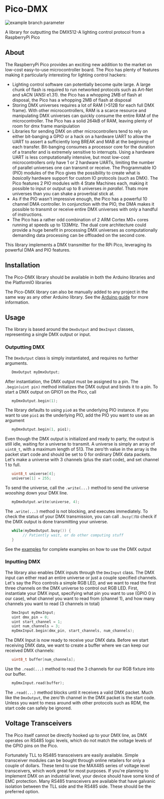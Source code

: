 # Pico-DMX

![example branch parameter](https://github.com/jostlowe/Pico-DMX/actions/workflows/Arduino-lint.yml/badge.svg?branch=arduino-port)

A library for outputting the DMX512-A lighting control protocol from a RaspberryPi Pico

## About

The RaspberryPi Pico provides an exciting new addition to the market on low-cost easy-to-use microcontroller board. The Pico has plenty of features making it particularly interesting for lighting control hackers:

* Lighting control software can potentially become quite large. A large chunk of flash is required to run networked protocols such as Art-Net and sACN (ANSI e1.31). the Pico has a whopping 2MB of flash at disposal, the Pico has a whopping 2MB of flash at disposal 
* Storing DMX universes requires a lot of RAM (>512B for each full DMX frame). With other microcontrollers, RAM is a scarce resource and manipulating DMX universes can quickly consume the entire RAM of the microcontroller. The Pico has a solid 264kB of RAM, leaving plenty of room for dmx frame manipulation
* Libraries for sending DMX on other microcontrollers tend to rely on either bit-banging a GPIO or a hack on a hardware UART to allow the UART to assert a sufficiently long BREAK and MAB at the beginning of each transfer. Bit-banging consumes a processor core for the duration of a transfer and is extremely sensitive to interrupts. Using a hardware UART is less computationally intensive, but most low-cost microcontrollers only have 1 or 2 hardware UARTs, limiting the number of parallel universes one can transmit or receive. The Programmable IO (PIO) modules of the Pico gives the possibility to create what is _basically_ hardware support for custom IO protocols (such as DMX). The Pico features 2 PIO modules with 4 State Machines each, making it possible to input or output up to 8 universes _in parallel_. Thats more universes than you can shake a proverbial stick at.
* As if the PIO wasn't impressive enough, the Pico has a powerful 10 channel DMA controller. In conjunction with the PIO, the DMA makes it possible to transmit or receive entire DMX universes with only a handful of instructions.
* The Pico has a rather odd combination of 2 ARM Cortex M0+ cores running at speeds up to 133MHz. The dual core architecture could provide a huge benefit in processing DMX universes as computationally demanding data processing can be offloaded on the second core.

This library implements a DMX transmitter for the RPi Pico, leveraging its powerful DMA and PIO features. 


## Installation
The Pico-DMX library should be available in both the Arduino libraries and the PlatformIO libraries

The Pico-DMX library can also be manually added to any project in the same way as any other Arduino library. See the [Arduino guide](https://www.arduino.cc/en/guide/libraries) for more information. 

## Usage

The library is based around the `DmxOutput` and `DmxInput` classes, representing a single DMX output or input. 

### Outputting DMX
The `DmxOutput` class is simply instantiated, and requires no further arguments.

```C++
   DmxOutput myDmxOutput;
```

After instantiation, the DMX output must be assigned to a pin. The `.begin(uint pin)` method initializes the DMX output and binds it to a pin. To start a DMX output on GPIO1 on the Pico, call

```C++
   myDmxOutput.begin(1);
```

The library defaults to using `pio0` as the underlying PIO instance. If you want to use `pio1` as the underlying PIO, add the PIO you want to use as an argument

```C++
   myDmxOutput.begin(1, pio1);
```

Even though the DMX output is initialized and ready to party, the output is still idle, waiting for a universe to transmit. A universe is simply an array of `uint8_t`, with a maximum length of 513. The zero'th value in the array is the packet start code and should be set to 0 for ordinary DMX data packets. Let's make a universe with 3 channels (plus the start code), and set channel 1 to full.

```C++
   uint8_t universe[4]; 
   universe[1] = 255;
```

To send the universe, call the `.write(...)` method to send the universe _wooshing_ down your DMX line. 

```C++
   myDmxOutput.write(universe, 4);
```

The `.write(...)` method is not blocking, and executes immediately. To check the status of your DMX transmission, you can call `.busy()`to check if the DMX output is done transmitting your universe.

```C++
   while(myDmxOutput.busy()) {
        // Patiently wait, or do other computing stuff
   }
```

See the [examples](examples/) for complete examples on how to use the DMX output

### Inputting DMX
The library also enables DMX inputs through the `DmxInput` class. The DMX input can either read an entire universe or just a couple specified channels. Let's say the Pico controls a simple RGB LED, and we want to read the first three channels on the DMX universe to control out RGB LED. First, instantiate your DMX input, specifying what pin you want to use (GPIO 0 in our case), what channel you want to read from (channel 1), and how many channels you want to read (3 channels in total)

```C++
   DmxInput myDmxInput;
   uint dmx_pin = 0;
   uint start_channel = 1;
   uint num_channels = 3;
   myDmxInput.begin(dmx_pin, start_channels, num_channels);
```

The DMX Input is now ready to receive your DMX data. Before we start receiving DMX data, we want to create a buffer where we can keep our received DMX channels:

```C++
   uint8_t buffer[num_channels]; 
```

Use the `.read(...)` method to read the 3 channels for our RGB fixture into our buffer.

```C++
   myDmxInput.read(buffer);
```

The `.read(...)` method blocks until it receives a valid DMX packet. Much like the `DmxOutput`, the zero'th channel in the DMX packet is the start code. Unless you want to mess around with other protocols such as RDM, the start code can safely be ignored.

## Voltage Transceivers
The Pico itself cannot be directly hooked up to your DMX line, as DMX operates on RS485 logic levels, 
which do not match the voltage levels of the GPIO pins on the Pico. 

Fortunately TLL to RS485 transceivers are easily available. Simple transceiver modules can be bought through online retailers for only a couple of dollars. These tend to use the MAX485 series of voltage level transceivers, which work great for most purposes. If you're planning to implement DMX on an industrial level, your device should have some kind of EMC protection. Many RS485 transceivers are available that have galvanic isolation between the TLL side and the RS485 side. These should be the preferred option.
